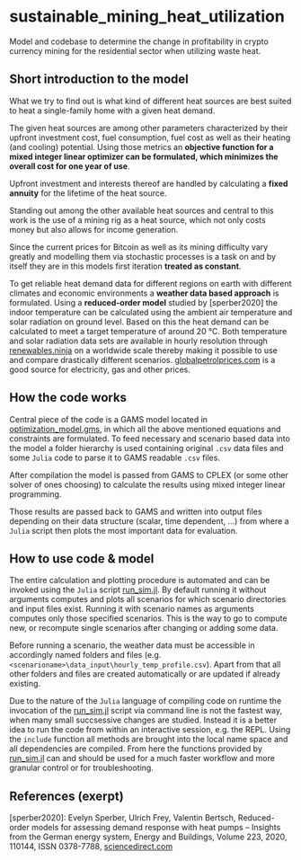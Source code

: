 # sustainable_mining_heat_utilization

Model and codebase to determine the change in profitability in crypto currency mining for the residential sector when utilizing waste heat.




## Short introduction to the model

What we try to find out is what kind of different heat sources are best suited to heat a single-family home with a given heat demand.

The given heat sources are among other parameters characterized by their upfront investment cost, fuel consumption, fuel cost as well as their heating (and cooling) potential. Using those metrics an **objective function for a mixed integer linear optimizer can be formulated, which minimizes the overall cost for one year of use**.

Upfront investment and interests thereof are handled by calculating a **fixed annuity** for the lifetime of the heat source.

Standing out among the other available heat sources and central to this work is the use of a mining rig as a heat source, which not only costs money but also allows for income generation.

Since the current prices for Bitcoin as well as its mining difficulty vary greatly and modelling them via stochastic processes is a task on and by itself they are in this models first iteration **treated as constant**.

To get reliable heat demand data for different regions on earth with different climates and economic environments a **weather data based approach** is formulated. Using a **reduced-order model** studied by [sperber2020] the indoor temperature can be calculated using the ambient air temperature and solar radiation on ground level. Based on this the heat demand can be calculated to meet a target temperature of around 20 °C. Both temperature and solar radiation data sets are available in hourly resolution through [renewables.ninja] on a worldwide scale thereby making it possible to use and compare drastically different scenarios. [globalpetrolprices.com] is a good source for electricity, gas and other prices.




## How the code works

Central piece of the code is a GAMS model located in [optimization_model.gms](https://github.com/simjunky/sustainable_mining_heat_utilization/blob/main/optimization_model.gms), in which all the above mentioned equations and constraints are formulated. To feed necessary and scenario based data into the model a folder hierarchy is used containing original `.csv` data files and some `Julia` code to parse it to GAMS readable `.csv` files.

After compilation the model is passed from GAMS to CPLEX (or some other solver of ones choosing) to calculate the results using mixed integer linear programming.

Those results are passed back to GAMS and written into output files depending on their data structure (scalar, time dependent, ...) from where a `Julia` script then plots the most important data for evaluation.




## How to use code & model

The entire calculation and plotting procedure is automated and can be invoked using the `Julia` script [run_sim.jl](https://github.com/simjunky/sustainable_mining_heat_utilization/blob/main/run_sim.jl). By default running it without arguments computes and plots all scenarios for which scenario directories and input files exist. Running it with scenario names as arguments computes only those specified scenarios. This is the way to go to compute new, or recompute single scenarios after changing or adding some data.

Before running a scenario, the weather data must be accessible in accordingly named folders and files (e.g. `<scenarioname>\data_input\hourly_temp_profile.csv`). Apart from that all other folders and files are created automatically or are updated if already existing.

Due to the nature of the `Julia` language of compiling code on runtime the invocation of the [run_sim.jl](https://github.com/simjunky/sustainable_mining_heat_utilization/blob/main/run_sim.jl) script via command line is not the fastest way, when many small succsessive changes are studied. Instead it is a better idea to run the code from within an interactive session, e.g. the REPL. Using the `include` function all methods are brought into the local name space and all dependencies are compiled. From here the functions provided by [run_sim.jl](https://github.com/simjunky/sustainable_mining_heat_utilization/blob/main/run_sim.jl) can and should be used for a much faster workflow and more granular control or for troubleshooting.




## References (exerpt)
[sperber2020]: Evelyn Sperber, Ulrich Frey, Valentin Bertsch, Reduced-order models for assessing demand response with heat pumps – Insights from the German energy system, Energy and Buildings, Volume 223, 2020, 110144, ISSN 0378-7788, [sciencedirect.com](https://www.sciencedirect.com/science/article/pii/S037877881933378X)

[renewables.ninja]: https://www.renewables.ninja

[globalpetrolprices.com]: https://www.globalpetrolprices.com/

